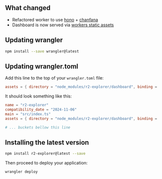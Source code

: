 ## What changed

- Refactored worker to use [hono](https://github.com/honojs/hono) + [chanfana](https://github.com/cloudflare/chanfana)
- Dashboard is now served via [workers static assets](https://developers.cloudflare.com/workers/static-assets/)

## Updating wrangler

```bash
npm install --save wrangler@latest
```

## Updating wrangler.toml

Add this line to the top of your `wrangler.toml` file:
```toml
assets = { directory = "node_modules/r2-explorer/dashboard", binding = "ASSETS", html_handling = "auto-trailing-slash", not_found_handling = "single-page-application" }
```

It should look something like this:
```toml
name = "r2-explorer"
compatibility_date = "2024-11-06"
main = "src/index.ts"
assets = { directory = "node_modules/r2-explorer/dashboard", binding = "ASSETS", html_handling = "auto-trailing-slash", not_found_handling = "single-page-application" }

# ... buckets bellow this line
```

## Installing the latest version


```bash
npm install r2-explorer@latest --save
```

Then proceed to deploy your application:
```bash
wrangler deploy
```
